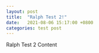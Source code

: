 ```yaml
---
layout: post
title:  "Ralph Test 2!"
date:   2021-08-06 15:17:00 +0800
categories: test post
---
```



Ralph Test 2 Content



